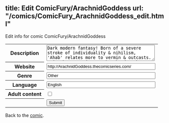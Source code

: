 title: Edit ComicFury/ArachnidGoddess
url: "/comics/ComicFury_ArachnidGoddess_edit.html"
---
Edit info for comic ComicFury/ArachnidGoddess

<form name="comic" action="http://gaepostmail.appspot.com/comic/" method="post">
<table class="comicinfo">
<tr>
<th>Description</th><td><textarea name="description" cols="40" rows="3">Dark modern fantasy! Born of a severe stroke of individuality &amp; nihilism, 'Ahab' relates more to vermin &amp; outcasts. Join the narrative as she abandons her humanity &amp; finds herself in the gloom. Features peril, BDSM, &amp; disturbing scenes.</textarea></td>
</tr>
<tr>
<th>Website</th><td><input type="text" name="url" value="http://ArachnidGoddess.thecomicseries.com/" size="40"/></td>
</tr>
<tr>
<th>Genre</th><td><input type="text" name="genre" value="Other" size="40"/></td>
</tr>
<tr>
<th>Language</th><td><input type="text" name="language" value="English" size="40"/></td>
</tr>
<tr>
<th>Adult content</th><td><input type="checkbox" name="adult" value="adult" /></td>
</tr>
<tr>
<th></th><td>
<input type="hidden" name="comic" value="ComicFury_ArachnidGoddess" />
<input type="submit" name="submit" value="Submit" />
</td>
</tr>
</table>
</form>

Back to the [comic](ComicFury_ArachnidGoddess.html).
